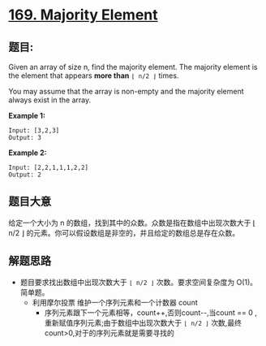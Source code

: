 # [169. Majority Element](https://leetcode.com/problems/majority-element/)


## 题目:

Given an array of size n, find the majority element. The majority element is the element that appears **more than** `⌊ n/2 ⌋` times.

You may assume that the array is non-empty and the majority element always exist in the array.

**Example 1:**

    Input: [3,2,3]
    Output: 3

**Example 2:**

    Input: [2,2,1,1,1,2,2]
    Output: 2

## 题目大意


给定一个大小为 n 的数组，找到其中的众数。众数是指在数组中出现次数大于 ⌊ n/2 ⌋ 的元素。你可以假设数组是非空的，并且给定的数组总是存在众数。


## 解题思路

- 题目要求找出数组中出现次数大于 `⌊ n/2 ⌋` 次数。要求空间复杂度为 O(1)。简单题。  
    - 利用摩尔投票 维护一个序列元素和一个计数器 count 
        - 序列元素跟下一个元素相等，count++,否则count--,当count == 0 ,重新赋值序列元素;由于数组中出现次数大于 `⌊ n/2 ⌋` 次数,最终count>0,对于的序列元素就是需要寻找的
